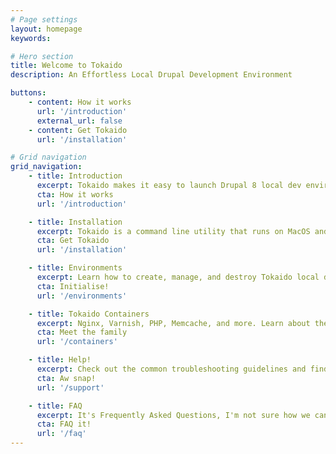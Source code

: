 ```yaml
---
# Page settings
layout: homepage
keywords:

# Hero section
title: Welcome to Tokaido
description: An Effortless Local Drupal Development Environment 

buttons:
    - content: How it works
      url: '/introduction'
      external_url: false
    - content: Get Tokaido
      url: '/installation'

# Grid navigation
grid_navigation:
    - title: Introduction
      excerpt: Tokaido makes it easy to launch Drupal 8 local dev environments using open-source Docker containers
      cta: How it works
      url: '/introduction'

    - title: Installation
      excerpt: Tokaido is a command line utility that runs on MacOS and Linux
      cta: Get Tokaido
      url: '/installation'

    - title: Environments
      excerpt: Learn how to create, manage, and destroy Tokaido local development environments 
      cta: Initialise!
      url: '/environments'

    - title: Tokaido Containers
      excerpt: Nginx, Varnish, PHP, Memcache, and more. Learn about the Tokaido containers and how to unleash their power 
      cta: Meet the family
      url: '/containers'

    - title: Help!
      excerpt: Check out the common troubleshooting guidelines and find out how to get some support
      cta: Aw snap!
      url: '/support'

    - title: FAQ
      excerpt: It's Frequently Asked Questions, I'm not sure how we can make that sound more exciting? 
      cta: FAQ it!
      url: '/faq'
---
```

